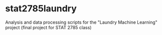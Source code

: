 # stat2785laundry

Analysis and data processing scripts for the "Laundry Machine Learning" project (final project for STAT 2785 class)
